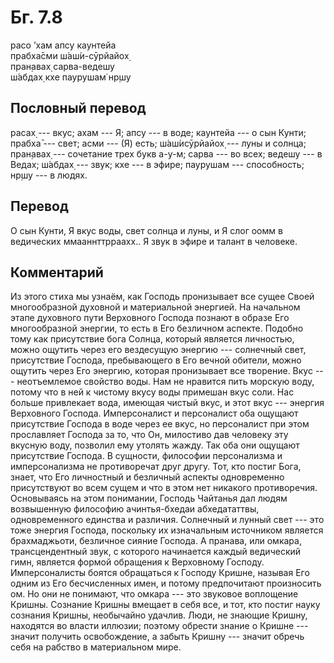 # Бг. 7.8
расо ’хам апсу каунтейа<br/>
прабха̄сми ш́аш́и-сӯрйайох̣<br/>
пран̣авах̣ сарва-ведешу<br/>
ш́абдах̣ кхе паурушам̇ нр̣шу
## Пословный перевод

расах̣ --- вкус; ахам --- Я; апсу --- в воде; каунтейа --- о сын Кунти;
прабха̄ --- свет; асми --- (Я) есть; ш́аш́исӯрйайох̣ --- луны и солнца;
пран̣авах̣ --- сочетание трех букв а-у-м; сарва --- во всех; ведешу --- в
Ведах; ш́абдах̣ --- звук; кхе --- в эфире; паурушам --- способность; нр̣шу
--- в людях.

## Перевод

О сын Кунти, Я вкус воды, свет солнца и луны, и Я слог оомм в ведических
ммааннттрраахх.. Я звук в эфире и талант в человеке.

## Комментарий

Из этого стиха мы узнаём, как Господь пронизывает все сущее Своей
многообразной духовной и материальной энергией. На начальном этапе
духовного пути Верховного Господа познают в образе Его многообразной
энергии, то есть в Его безличном аспекте. Подобно тому как присутствие
бога Солнца, который является личностью, можно ощутить через его
вездесущую энергию --- солнечный свет, присутствие Господа, пребывающего
в Его вечной обители, можно ощутить через Его энергию, которая
пронизывает все творение. Вкус --- неотъемлемое свойство воды. Нам не
нравится пить морскую воду, потому что в ней к чистому вкусу воды
примешан вкус соли. Нас больше привлекает вода, имеющая чистый вкус, и
этот вкус --- энергия Верховного Господа. Имперсоналист и персоналист
оба ощущают присутствие Господа в воде через ее вкус, но персоналист при
этом прославляет Господа за то, что Он, милостиво дав человеку эту
вкусную воду, позволил ему утолять жажду. Так оба они ощущают
присутствие Господа. В сущности, философии персонализма и имперсонализма
не противоречат друг другу. Тот, кто постиг Бога, знает, что Его
личностный и безличный аспекты одновременно присутствуют во всем сущем и
что в этом нет никакого противоречия. Основываясь на этом понимании,
Господь Чайтанья дал людям возвышенную философию ачинтья-бхедаи
абхедататтвы, одновременного единства и различия. Солнечный и лунный
свет --- это тоже энергия Господа, поскольку их изначальным источником
является брахмаджьоти, безличное сияние Господа. А пранава, или омкара,
трансцендентный звук, с которого начинается каждый ведический гимн,
является формой обращения к Верховному Господу. Имперсоналисты боятся
обращаться к Господу Кришне, называя Его одним из Его бесчисленных имен,
и потому предпочитают произносить ом. Но они не понимают, что омкара ---
это звуковое воплощение Кришны. Сознание Кришны вмещает в себя все, и
тот, кто постиг науку сознания Кришны, необычайно удачлив. Люди, не
знающие Кришну, находятся во власти иллюзии; поэтому обрести знание о
Кришне --- значит получить освобождение, а забыть Кришну --- значит
обречь себя на рабство в материальном мире.
